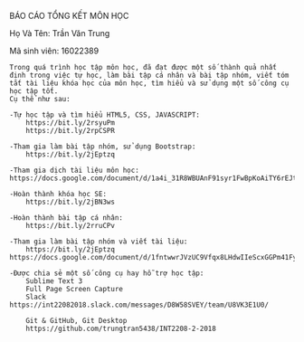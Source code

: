 ﻿BÁO CÁO TỔNG KẾT MÔN HỌC

Họ Và Tên: Trần Văn Trung

Mã sinh viên: 16022389

	Trong quá trình học tập môn học, đã đạt được một số thành quả nhất định trong việc tự học, làm bài tập cá nhân và bài tập nhóm, viết tóm tắt tài liệu khóa học của môn học, tìm hiểu và sử dụng một số công cụ học tập tốt.
	Cụ thể như sau:

	-Tự học tập và tìm hiểu HTML5, CSS, JAVASCRIPT:
		https://bit.ly/2rsyuPm
		https://bit.ly/2rpCSPR

	-Tham gia làm bài tập nhóm, sử dụng Bootstrap:
		https://bit.ly/2jEptzq

	-Tham gia dịch tài liệu môn học:
	https://docs.google.com/document/d/1a4i_31R8WBUAnF91syr1FwBpKoAiTY6rEJt1xWjb74M/edit#heading=h.nzv2vaiffe4k

	-Hoàn thành khóa học SE:
		https://bit.ly/2jBN3ws

	-Hoàn thành bài tập cá nhân:
		https://bit.ly/2rruCPv

	-Tham gia làm bài tập nhóm và viết tài liệu:
		https://bit.ly/2jEptzq
	https://docs.google.com/document/d/1fntwwrJVzUC9Vfqx8LHdwIIeScxGGPm41Fyz1c6uYR8/edit

	-Được chia sẻ một số công cụ hay hỗ trợ học tập:
		Sublime Text 3
		Full Page Screen Capture
		Slack
	https://int22082018.slack.com/messages/D8W58SVEY/team/U8VK3E1U0/

		Git & GitHub, Git Desktop
		https://github.com/trungtran5438/INT2208-2-2018